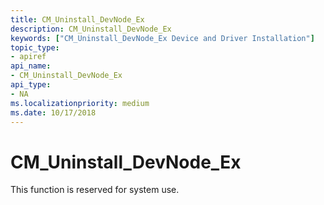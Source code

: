 ```yaml
---
title: CM_Uninstall_DevNode_Ex
description: CM_Uninstall_DevNode_Ex
keywords: ["CM_Uninstall_DevNode_Ex Device and Driver Installation"]
topic_type:
- apiref
api_name:
- CM_Uninstall_DevNode_Ex
api_type:
- NA
ms.localizationpriority: medium
ms.date: 10/17/2018
---
```


# CM_Uninstall_DevNode_Ex

This function is reserved for system use.
